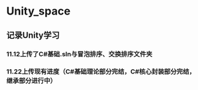 # Unity_space
## 记录Unity学习

### 11.12上传了C#基础.sln与冒泡排序、交换排序文件夹
### 11.22上传现有进度（C#基础理论部分完结，C#核心封装部分完结，继承部分进行中）
